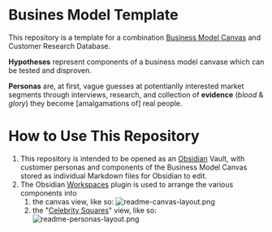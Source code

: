 # Busines Model Template
This repository is a template for a combination [Business Model Canvas]() and Customer Research Database.

**Hypotheses** represent components of a business model canvase which can be tested and disproven.

**Personas** are, at first, vague guesses at potentianlly interested market segments through interviews, research, and collection of **evidence** (*blood* & *glory*) they become [amalgamations of] real people.

# How to Use This Repository
1. This repository is intended to be opened as an [Obsidian]() Vault, with customer personas and components of the Business Model Canvas stored as individual Markdown files for Obsidian to edit.
2. The Obsidian [Workspaces]() plugin is used to arrange the various components into 
	1. the canvas view, like so: ![readme-canvas-layout.png](https://github.com/gavmor/bizmodel/blob/main/readme-canvas-layout.png?raw=true)
	2. the "[Celebrity Squares]()" view, like so: ![readme-personas-layout.png](https://github.com/gavmor/bizmodel/blob/main/readme-personas-layout.png?raw=true)
